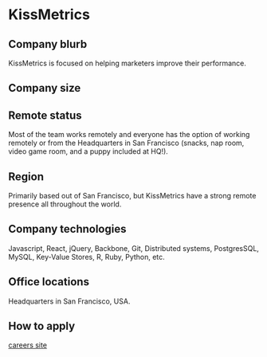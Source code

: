 # KissMetrics

## Company blurb

KissMetrics is focused on helping marketers improve their performance.

## Company size

## Remote status

Most of the team works remotely and everyone has the option of working remotely or from the Headquarters in San Francisco (snacks, nap room, video game room, and a puppy included at HQ!).

## Region

Primarily based out of San Francisco, but KissMetrics have a strong remote presence all throughout the world.

## Company technologies

Javascript, React, jQuery, Backbone, Git, Distributed systems, PostgresSQL, MySQL, Key-Value Stores, R, Ruby, Python, etc.

## Office locations

Headquarters in San Francisco, USA.

## How to apply

[careers site](https://www.kissmetrics.com/careers/)
